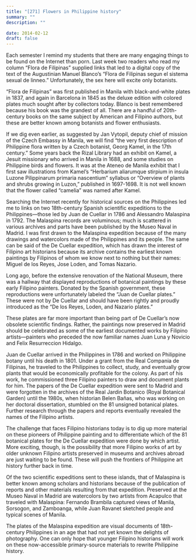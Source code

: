 ```yaml
---
title: "[271] Flowers in Philippine history"
summary: ""
description: ""

date: 2014-02-12
draft: false
---
```


Each semester I remind my students that there are many engaging things to be found on the Internet than porn. Last week two readers who read my column “Flora de Filipinas” supplied links that led to a digital copy of the text of the Augustinian Manuel Blanco’s “Flora de Filipinas segun el sistema sexual de linneo.” Unfortunately, the sex here will excite only botanists.

“Flora de Filipinas” was first published in Manila with black-and-white plates in 1837, and again in Barcelona in 1845 as the deluxe edition with colored plates much sought after by collectors today. Blanco is best remembered because his book was the grandest of all. There are a handful of 20th-century books on the same subject by American and Filipino authors, but these are better known among botanists and flower enthusiasts.

If we dig even earlier, as suggested by Jan Vytopil, deputy chief of mission of the Czech Embassy in Manila, we will find “the very first description of Philippine flora written by a Czech botanist, Georg Kamel, in the 17th century.”  Some years back the Rizal Library had an exhibit on Kamel, a Jesuit missionary who arrived in Manila in 1688, and some studies on Philippine birds and flowers. It was at the Ateneo de Manila exhibit that I first saw illustrations from Kamel’s “Herbarium aliarumque stirpium in insula Luzone Pilippinarum primaria nascentium” syllabus or “Overview of plants and shrubs growing in Luzon,” published in 1697-1698.  It is not well known that the flower called “camelia” was named after Kamel.

Searching the Internet recently for historical sources on the Philippines led me to links on two 18th-century Spanish scientific expeditions to the Philippines—those led by Juan de Cuellar in 1786 and Alessandro Malaspina in 1792. The Malaspina records are voluminous; much is scattered in various archives and parts have been published by the Museo Naval in Madrid. I was first drawn to the Malaspina expedition because of the many drawings and watercolors made of the Philippines and its people. The same can be said of the De Cuellar expedition, which has drawn the interest of Filipino art historians because its archive contains the earliest known paintings by Filipinos of whom we know next to nothing but their names: Miguel de los Reyes, Jose Loden, and Tomas Nazario.

Long ago, before the extensive renovation of the National Museum, there was a hallway that displayed reproductions of botanical paintings by these early Filipino painters. Donated by the Spanish government, these reproductions were unfortunately labeled the “Juan de Cuellar plates.” These were not by De Cuellar and should have been rightly and proudly introduced as the “De los Reyes, Loden, and Nazario plates.”

These plates are far more important than being part of De Cuellar’s now obsolete scientific findings. Rather, the paintings now preserved in Madrid should be celebrated as some of the earliest documented works by Filipino artists—painters who preceded the now familiar names Juan Luna y Novicio and Felix Resurreccion Hidalgo.

Juan de Cuellar arrived in the Philippines in 1786 and worked on Philippine botany until his death in 1801. Under a grant from the Real Compania de Filipinas, he traveled to the Philippines to collect, study, and eventually grow plants that would be economically profitable for the colony. As part of his work, he commissioned three Filipino painters to draw and document plants for him. The papers of the De Cuellar expedition were sent to Madrid and were forgotten in the archives of the Real Jardin Botanico (Royal Botanical Garden) until the 1980s, when historian Belen Bañas, who was working on her doctoral dissertation, stumbled on the 81 unsigned botanical plates. Further research through the papers and reports eventually revealed the names of the Filipino artists.

The challenge that faces Filipino historians today is to dig up more material on these pioneers of Philippine painting and to differentiate which of the 81 botanical plates for the De Cuellar expedition were done by which artist. More exciting, though, is the possibility that more Filipino works of art by older unknown Filipino artists preserved in museums and archives abroad are just waiting to be found. These will push the frontiers of Philippine art history further back in time.

Of the two scientific expeditions sent to these islands, that of Malaspina is better known among scholars and historians because of the publication of reports and other materials resulting from that expedition. Preserved at the Museo Naval in Madrid are watercolors by two artists from Acapulco that traveled with Malaspina: Fernando Brambila captured views of Manila, Sorsogon, and Zamboanga, while Juan Ravanet sketched people and typical scenes of Manila.

The plates of the Malaspina expedition are visual documents of 18th-century Philippines in an age that had not yet known the delights of photography. One can only hope that younger Filipino historians will work on these now-accessible primary-source materials to rewrite Philippine history.
